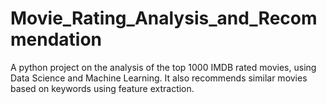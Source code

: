 # Movie_Rating_Analysis_and_Recommendation
A python project on the analysis of the top 1000 IMDB rated movies, using Data Science and Machine Learning. It also recommends similar movies based on keywords using feature extraction.
